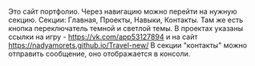 Это сайт портфолио.
Через навигацию можно перейти на нужную секцию. 
Секции: Главная, Проекты, Навыки, Контакты.
Там же есть кнопка переключатель темной и светлой темы.
В проектах указаны ссылки на игру - https://vk.com/app53127894 и на сайт https://nadyamorets.github.io/Travel-new/
В секции "контакты" можно отправить сообщение, оно отображается в консоли. 
